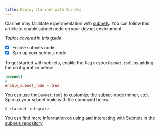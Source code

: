 ```yaml
---
title: Deploy Clarinet with Subnets
---
```


Clarinet may facilitate experimentation with [subnets](https://www.youtube.com/watch?v=PFPwuVCGGuI). You can follow this article to enable subnet node on your devnet environment.

*Topics covered in this guide*:

- [x] Enable subnets node
- [x] Spin up your subnets node

To get started with subnets, enable the flag in your `Devnet.toml` by adding the configuration below.

```toml
[devnet]
# ...
enable_subnet_node = true
```
You can use the `Devnet.toml` to customize the subnet-node (miner, etc). 
Spin up your subnet node with the command below.

```bash
$ clarinet integrate
```
You can find more information on using and interacting with Subnets in the [subnets repository](https://github.com/hirosystems/stacks-subnets).

